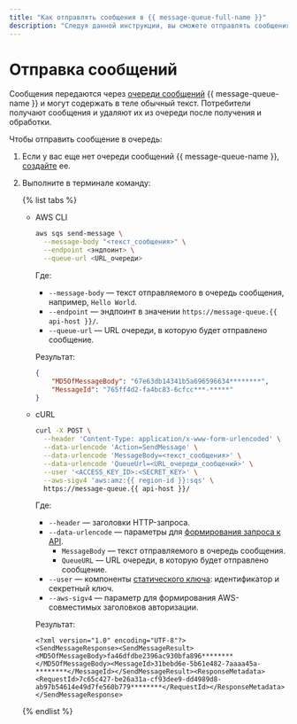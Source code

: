 ```yaml
---
title: "Как отправлять сообщения в {{ message-queue-full-name }}"
description: "Следуя данной инструкции, вы сможете отправлять сообщения." 
---
```


# Отправка сообщений

Сообщения передаются через [очереди сообщений](../concepts/queue.md) {{ message-queue-name }} и могут содержать в теле обычный текст. Потребители получают сообщения и удаляют их из очереди после получения и обработки.

Чтобы отправить сообщение в очередь:

1. Если у вас еще нет очереди сообщений {{ message-queue-name }}, [создайте](message-queue-new-queue.md) ее.
1. Выполните в терминале команду:

   {% list tabs %}
   
   - AWS CLI
   
     ```bash
     aws sqs send-message \
       --message-body "<текст_сообщения>" \
       --endpoint <эндпоинт> \
       --queue-url <URL_очереди>
     ```
   
     Где:
   
     * `--message-body` — текст отправляемого в очередь сообщения, например, `Hello World`.
     * `--endpoint` — эндпоинт в значении `https://message-queue.{{ api-host }}/`.
     * `--queue-url` — URL очереди, в которую будет отправлено сообщение.
     
     Результат:
   
     ```json
     {
         "MD5OfMessageBody": "67e63db14341b5a696596634********", 
         "MessageId": "765ff4d2-fa4bc83-6cfcc***-*****"
     }
     ```
   
   - cURL
   
     ```bash
     curl -X POST \
       --header 'Content-Type: application/x-www-form-urlencoded' \
       --data-urlencode 'Action=SendMessage' \
       --data-urlencode 'MessageBody=<текст_сообщения>' \
       --data-urlencode 'QueueUrl=<URL_очереди_сообщений>' \
       --user '<ACCESS_KEY_ID>:<SECRET_KEY>' \
       --aws-sigv4 'aws:amz:{{ region-id }}:sqs' \
       https://message-queue.{{ api-host }}/
     ```
   
     Где:
   
     * `--header` — заголовки HTTP-запроса.
     * `--data-urlencode` — параметры для [формирования запроса к API](../api-ref/index.md).
       * `MessageBody` — текст отправляемого в очередь сообщения.
       * `QueueURL` — URL очереди, в которую будет отправлено сообщение.
     * `--user` — компоненты [статического ключа](../../iam/concepts/authorization/access-key.md): идентификатор и секретный ключ.
     * `--aws-sigv4` — параметр для формирования AWS-совместимых заголовков авторизации.
   
     Результат:
   
     ```text
     <?xml version="1.0" encoding="UTF-8"?>
     <SendMessageResponse><SendMessageResult><MD5OfMessageBody>fa46dfdbe2396ac930bfa896********</MD5OfMessageBody><MessageId>31bebd6e-5b61e482-7aaaa45a-********</MessageId></SendMessageResult><ResponseMetadata><RequestId>7c65c427-be26a31a-cf93dee9-dd4989d8-ab97b54614e49d7fe560b779********</RequestId></ResponseMetadata></SendMessageResponse>
     ```
   
   {% endlist %}
